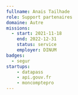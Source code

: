 ```yaml
---
fullname: Anais Tailhade
role: Support partenaires
domaine: Autre
missions:
  - start: 2021-11-18
    end: 2022-12-31
    status: service
    employer: DINUM
badges:
  - segur
startups:
    - datapass
    - api.gouv.fr
    - moncomptepro
---
```

